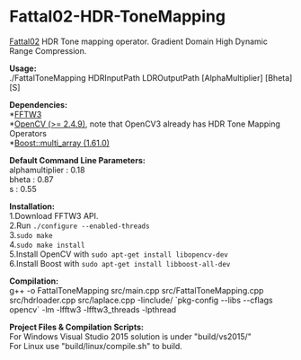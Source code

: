 # Fattal02-HDR-ToneMapping
[Fattal02](http://www.cs.huji.ac.il/~danix/hdr/hdrc.pdf) HDR Tone mapping operator. Gradient Domain High Dynamic Range Compression.

**Usage:**  
./FattalToneMapping HDRInputPath LDROutputPath [AlphaMultiplier] [Bheta] [S]

**Dependencies:**  
*[FFTW3](http://www.fftw.org/)  
*[OpenCV (>= 2.4.9)](http://opencv.org/downloads.html), note that OpenCV3 already has HDR Tone Mapping Operators  
*[Boost::multi_array (1.61.0)](http://www.boost.org/users/history/version_1_61_0.html)

**Default Command Line Parameters:**  
  alphamultiplier : 0.18  
  bheta : 0.87  
  s : 0.55
  
**Installation:**  
1.Download FFTW3 API.  
2.Run `./configure --enabled-threads`  
3.`sudo make`  
4.`sudo make install`  
5.Install OpenCV with `sudo apt-get install libopencv-dev`  
6.Install Boost with `sudo apt-get install libboost-all-dev`  

**Compilation:**  
g++ -o FattalToneMapping src/main.cpp src/FattalToneMapping.cpp src/hdrloader.cpp src/laplace.cpp -Iinclude/ \`pkg-config --libs --cflags opencv\` -lm -lfftw3 -lfftw3_threads -lpthread  

**Project Files & Compilation Scripts:**  
For Windows Visual Studio 2015 solution is under "build/vs2015/"  
For Linux use "build/linux/compile.sh" to build.  
